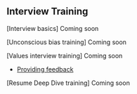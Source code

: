 ## Interview Training

[Interview basics] Coming soon

[Unconscious bias training] Coming soon

[Values interview training] Coming soon

- [Providing feedback](https://about.sourcegraph.com/handbook/talent/hiring/evaluating_values)

[Resume Deep Dive training] Coming soon
